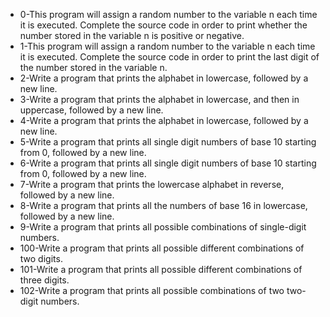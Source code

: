 * 0-This program will assign a random number to the variable n each time it is executed. Complete the source code in order to print whether the number stored in the variable n is positive or negative.
* 1-This program will assign a random number to the variable n each time it is executed. Complete the source code in order to print the last digit of the number stored in the variable n.
* 2-Write a program that prints the alphabet in lowercase, followed by a new line.
* 3-Write a program that prints the alphabet in lowercase, and then in uppercase, followed by a new line.
* 4-Write a program that prints the alphabet in lowercase, followed by a new line.
* 5-Write a program that prints all single digit numbers of base 10 starting from 0, followed by a new line.
* 6-Write a program that prints all single digit numbers of base 10 starting from 0, followed by a new line.
* 7-Write a program that prints the lowercase alphabet in reverse, followed by a new line.
* 8-Write a program that prints all the numbers of base 16 in lowercase, followed by a new line.
* 9-Write a program that prints all possible combinations of single-digit numbers.
* 100-Write a program that prints all possible different combinations of two digits.
* 101-Write a program that prints all possible different combinations of three digits.
* 102-Write a program that prints all possible combinations of two two-digit numbers.
